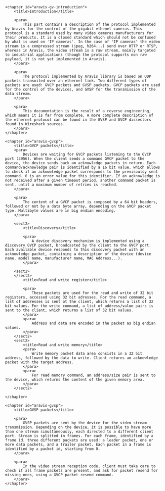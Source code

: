 <part id="aravis-gv">
	<title>Ethernet protocol (GV)</title>

	<chapter id="aravis-gv-introduction">
		<title>Introduction</title>

		<para>
			This part contains a description of the protocol implemented by Aravis for the control of the gigabit ethenet cameras. This protocol is a standard used by many video cameras manufacturers for their products. It is a closed standard which should not be confused by what is used on 'IP cameras'. In the case of 'IP cameras' the video stream is a compressed stream (jpeg, h264...) send over HTTP or RTSP, whereas in Aravis, the video stream is a raw stream, mainly targeted to industrial applications (though the protocol supports non raw payload, it is not yet implemented in Aravis).
		</para>

		<para>
			The protocol implemented by Aravis library is based on UDP packets transmited over an ethernet link. Two different types of packets are used: GVCP packets and GVSP packets. GVCP packets are used for the control of the devices, and GVSP for the transmission of the data stream.
		</para>

		<para>
			This documentation is the result of a reverse engineering, which means it is far from complete. A more complete description of the ethernet protocol can be found in the GVSP and GVCP dissectors found in Wireshark sources.
		</para>	
	</chapter>

	<chapter id="aravis-gvcp">
		<title>GVCP packets</title>
		<para>
			Devices are waiting for GVCP packets listening to the GVCP port (3956). When the client sends a command GVCP packet to the device, the device sends back an acknowledge packets in return. Each command/acknowledge pair is identified by a 16 bit value, which allows to check if an acknowledge packet corresponds to the previsoulsy sent command. 0 is an error value for this identifier. If an acknowledge is not received after a given timeout period, another command packet is sent, until a maximum number of retries is reached.
		</para>

		<para>
			The content of a GVCP packet is composed by a 64 bit headers, followed or not by a data byte array, depending on the GVCP packet type. Multibyte values are in big endian encoding.
		</para>

		<sect2>
			<title>Discovery</title>

			<para>
				A device discovery mechanism is implemented using a discovery GVCP packet, broadcasted by the client to the GVCP port. Each available device responds to this discovery packet with an acknowledge packet, containing a description of the device (device name, model name, manufacturer name, MAC Address...).
			</para>

		<sect2>
		</sect2>
			<title>Read and write register</title>

			<para>
				These packets are used for the read and write of 32 bit registers, accessed using 32 bit adresses. For the read command, a list of addresses is sent ot the client, which returns a list of 32 bit values. For the write command, a list of address/value pairs is sent to the client, which returns a list of 32 bit values.
			</para>
			<para>
				Address and data are encoded in the packet as big endian values.
			</para>
		</sect2>
		<sect2>
			<title>Read and write memory</title>
			<para>
				Write memory packet data area consists in a 32 bit address, followed by the data to write. Client returns an acknowledge packet with the target address.
			</para>
			<para>
				For read memory command, an address/size pair is sent to the device, which returns the content of the given memory area.
			</para>
		</sect2>

	</chapter>

	<chapter id="aravis-gvsp">
		<title>GVSP packets</title>

		<para>
			GVSP packets are sent by the device for the video stream transmission. Depending on the device, it is possible to have more than one stream simultaneously, each directed to a different client port. Stream is splitted in frames. For each frame, identified by a frame id, three different packets are used: a leader packet, one or more data packets, and a trailer packet. Each packet in a frame is identified by a packet id, starting from 0.
		</para>

		<para>
			In the video stream reception code, client must take care to check if all frame packets are present, and ask for packet resend for missing ones, using a GVCP packet resend command.
		</para>
	</chapter>
</part>
